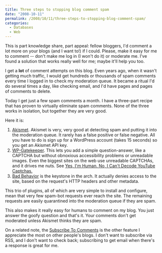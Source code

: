 ```yaml
---
title: Three steps to stopping blog comment spam
date: "2008-10-11"
permalink: /2008/10/11/three-steps-to-stopping-blog-comment-spam/
categories:
  - Databases
  - Web
---
```

This is part knowledge share, part appeal: fellow bloggers, I'd comment a lot more on your blogs (and I want to!) if I could. Please, make it easy for me to comment -- don't make me log in (I won't do it) or moderate me. I've found a solution that works really well for me; maybe it'll help you too.

<!--more-->

I get a **lot** of comment attempts on this blog. Even years ago, when it wasn't getting much traffic, I would get hundreds or thousands of spam comments every time I logged in to check my moderation queue. It became a ritual I'd do several times a day, like checking email, and I'd have pages and pages of comments to delete.

Today I get just a few spam comments a month. I have a three-part recipe that has proven to virtually eliminate spam comments. None of the three works in isolation, but together they are very good.

Here it is:

1.  [Akismet][1]. Akismet is very, very good at detecting spam and putting it into the moderation queue. It rarely has a false positive or false negative. All you have to do is sign up for a WordPress account (takes 15 seconds) so you get an Akismet API key.
2.  [WP-Gatekeeper][2]. This lets you add a simple question-answer, like a CAPTCHA but without obnoxious accessibility problems or unreadable images. Even the biggest sites on the web use unreadable CAPTCHAs, and it drives me nuts. See [Yes, I'm Human. No, I Can't Decode YouTube Captchas.][3]
3.  [Bad Behavior][4] is the keystone in the arch. It actually denies access to the site, based on the request's HTTP headers and other metadata.

This trio of plugins, all of which are very simple to install and configure, mean that very few spam-bot requests ever reach the site. The remaining requests are easily quarantined into the moderation queue if they are spam.

This also makes it really easy for humans to comment on my blog. You just answer the goofy question and that's it. Your comments don't get moderated unless Akismet thinks they are spam.

On a related note, the [Subscribe To Comments][5] is the other feature I appreciate the most on other people's blogs. I don't want to subscribe via RSS, and I don't want to check back; subscribing to get email when there's a response is great for me.

 [1]: http://akismet.com/
 [2]: http://www.meyerweb.com/eric/tools/wordpress/wp-gatekeeper.html
 [3]: http://www.rimmkaufman.com/rkgblog/2008/09/15/illegible-captchas/
 [4]: http://www.bad-behavior.ioerror.us/
 [5]: http://txfx.net/code/wordpress/subscribe-to-comments/
